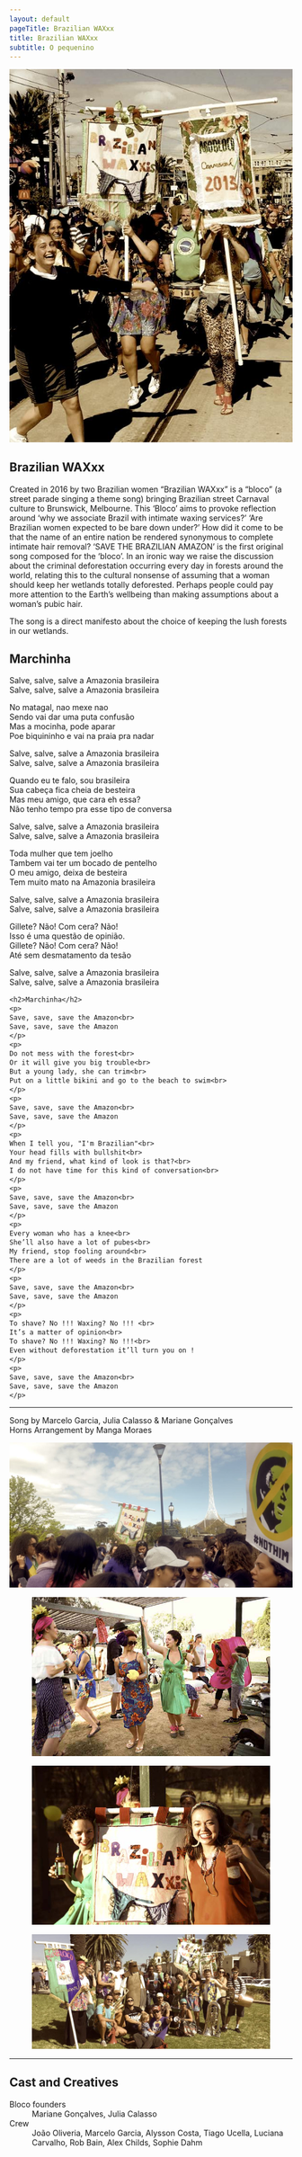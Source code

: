```yaml
---
layout: default
pageTitle: Brazilian WAXxx
title: Brazilian WAXxx 
subtitle: O pequenino
---
```


<img class="img-fluid float-right ml-3 mb-3" src="images/brazilian_wax_side.jpg" />

## Brazilian WAXxx
Created in 2016 by two Brazilian women “Brazilian WAXxx” is a “bloco”
(a street parade singing a theme song) bringing Brazilian street Carnaval
culture to Brunswick, Melbourne. This ‘Bloco’ aims to provoke reflection
around ‘why we associate Brazil with intimate waxing services?’ ‘Are
Brazilian women expected to be bare down under?’
How did it come to be that the name of an entire nation be rendered
synonymous to complete intimate hair removal?
‘SAVE THE BRAZILIAN AMAZON’ is the first original song composed for
the ‘bloco’. In an ironic way we raise the discussion about the criminal
deforestation occurring every day in forests around the world, relating
this to the cultural nonsense of assuming that a woman should keep her
wetlands totally deforested.
Perhaps people could pay more attention to the Earth’s wellbeing than
making assumptions about a woman’s pubic hair.

The song is a direct manifesto about the choice of keeping the lush
forests in our wetlands.

<div class="row">
  <div class="col-6">
    <h2>Marchinha</h2>
    <p>
    Salve, salve, salve a Amazonia brasileira<br>
    Salve, salve, salve a Amazonia brasileira
    </p>
    <p>
    No matagal, nao mexe nao <br>
    Sendo vai dar uma puta confusão <br>
    Mas a mocinha, pode aparar <br>
    Poe biquininho e vai na praia pra nadar <br>
    </p>
    <p>
    Salve, salve, salve a Amazonia brasileira<br>
    Salve, salve, salve a Amazonia brasileira
    </p>
    <p>
    Quando eu te falo, sou brasileira <br>
    Sua cabeça fica cheia de besteira <br>
    Mas meu amigo, que cara eh essa? <br>
    Não tenho tempo pra esse tipo de conversa <br>
    </p>
    <p>
    Salve, salve, salve a Amazonia brasileira<br>
    Salve, salve, salve a Amazonia brasileira
    </p>
    <p>
    Toda mulher que tem joelho <br>
    Tambem vai ter um bocado de pentelho <br>
    O meu amigo, deixa de besteira <br>
    Tem muito mato na Amazonia brasileira <br>
    </p>
    <p>
    Salve, salve, salve a Amazonia brasileira<br>
    Salve, salve, salve a Amazonia brasileira
    </p>
    <p>
    Gillete? Não! Com cera? Não! <br>
    Isso é uma questão de opinião. <br>
    Gillete? Não! Com cera? Não! <br>
    Até sem desmatamento da tesão
    </p>
    <p>
    Salve, salve, salve a Amazonia brasileira<br>
    Salve, salve, salve a Amazonia brasileira
    </p>
  </div>
  <div class="col-6">

    <h2>Marchinha</h2>
    <p>
    Save, save, save the Amazon<br>
    Save, save, save the Amazon
    </p>
    <p>
    Do not mess with the forest<br>
    Or it will give you big trouble<br>
    But a young lady, she can trim<br>
    Put on a little bikini and go to the beach to swim<br>
    </p>
    <p>
    Save, save, save the Amazon<br>
    Save, save, save the Amazon
    </p>
    <p>
    When I tell you, "I'm Brazilian"<br>
    Your head fills with bullshit<br>
    And my friend, what kind of look is that?<br>
    I do not have time for this kind of conversation<br>
    </p>
    <p>
    Save, save, save the Amazon<br>
    Save, save, save the Amazon
    </p>
    <p>
    Every woman who has a knee<br>
    She’ll also have a lot of pubes<br>
    My friend, stop fooling around<br>
    There are a lot of weeds in the Brazilian forest
    </p>
    <p>
    Save, save, save the Amazon<br>
    Save, save, save the Amazon
    </p>
    <p>
    To shave? No !!! Waxing? No !!! <br>
    It’s a matter of opinion<br>
    To shave? No !!! Waxing? No !!!<br>
    Even without deforestation it’ll turn you on !
    </p>
    <p>
    Save, save, save the Amazon<br>
    Save, save, save the Amazon
    </p>
  </div>
  <div class="col-12">
    <p class="lead">
      <hr>
      Song by Marcelo Garcia, Julia Calasso &amp; Mariane Gonçalves <br>
      Horns Arrangement by Manga Moraes
    </p>
  </div>
</div>

<img class="img-fluid w-100 mt-5 mb-5" src="images/brazilian_wax_crowd.jpg">

<div class="row">
  
  <figure class=" col-lg-6 col-md-6">
      <img class="img-fluid" src="images/brazilian_wax_3.jpg">
  </figure>
  <figure class=" col-lg-6 col-md-6">
      <img class="img-fluid" src="images/brazilian_wax_2.jpg">
  </figure>
  <figure class=" col-lg-12 col-md-12">
      <img class="img-fluid w-100" src="images/the_group.jpg">
  </figure>

</div>

<hr>    

## Cast and Creatives

<dl class="row">
  <dt class="col-6">Bloco founders</dt>
  <dd class="col-6">Mariane Gonçalves, Julia Calasso</dd>

  <dt class="col-6">Crew</dt>
  <dd class="col-6">João Oliveria, Marcelo Garcia, Alysson Costa, Tiago Ucella, Luciana Carvalho, Rob Bain, Alex Childs, Sophie Dahm</dd>
</dl>